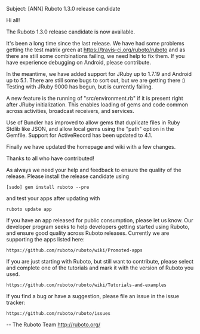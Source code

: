 Subject: [ANN] Ruboto 1.3.0 release candidate

Hi all!

The Ruboto 1.3.0 release candidate is now available.

It's been a long time since the last release.  We have had some problems
getting the test matrix green at https://travis-ci.org/ruboto/ruboto and
as there are still some combinations failing, we need help to fix them.
If you have experience debugging on Android, please contribute.

In the meantime, we have added support for JRuby up to 1.7.19 and Android
up to 5.1.  There are still some bugs to sort out, but we are getting
there  :)  Testing with JRuby 9000 has begun, but is currently failing.

A new feature is the running of "src/environment.rb" if it is present
right after JRuby initialization.  This enables loading of gems and code
common across activities, broadcast receivers, and services.

Use of Bundler has improved to allow gems that duplicate files in Ruby
Stdlib like JSON, and allow local gems using the "path" option in the
Gemfile.  Support for ActiveRecord has been updated to 4.1.

Finally we have updated the homepage and wiki with a few changes.

Thanks to all who have contributed!

As always we need your help and feedback to ensure the quality of the release.  Please install the release candidate using

    [sudo] gem install ruboto --pre

and test your apps after updating with

    ruboto update app

If you have an app released for public consumption, please let us know.  Our developer program seeks to help developers getting started using Ruboto, and ensure good quality across Ruboto releases.  Currently we are supporting the apps listed here:

    https://github.com/ruboto/ruboto/wiki/Promoted-apps

If you are just starting with Ruboto, but still want to contribute, please select and complete one of the tutorials and mark it with the version of Ruboto you used.

    https://github.com/ruboto/ruboto/wiki/Tutorials-and-examples

If you find a bug or have a suggestion, please file an issue in the issue tracker:

    https://github.com/ruboto/ruboto/issues

--
The Ruboto Team
http://ruboto.org/
